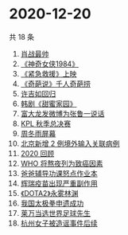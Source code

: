 # 2020-12-20

共 18 条

<!-- BEGIN ZHIHUSEARCH -->
<!-- 最后更新时间 Sun Dec 20 2020 13:07:04 GMT+0800 (CST) -->
1. [肖战最帅](https://www.zhihu.com/search?q=肖战)
1. [《神奇女侠1984》](https://www.zhihu.com/search?q=神奇女侠1984)
1. [《紧急救援》上映](https://www.zhihu.com/search?q=紧急救援)
1. [《奇葩说》千人奇葩捞](https://www.zhihu.com/search?q=奇葩说)
1. [许吉如回归](https://www.zhihu.com/search?q=许吉如)
1. [韩剧《甜蜜家园》](https://www.zhihu.com/search?q=甜蜜家园)
1. [富大龙发微博为张鲁一说话](https://www.zhihu.com/search?q=张鲁一)
1. [KPL 秋季总决赛](https://www.zhihu.com/search?q=kpl)
1. [周冬雨屏幕](https://www.zhihu.com/search?q=周冬雨排列)
1. [北京新增 2 例境外输入关联病例](https://www.zhihu.com/search?q=北京疫情)
1. [2020 回顾](https://www.zhihu.com/search?q=2020事件)
1. [WHO 将熬夜列为致癌因素](https://www.zhihu.com/search?q=熬夜致癌)
1. [爸爸辅导功课怒点作业本](https://www.zhihu.com/search?q=爸爸辅导功课)
1. [辉瑞疫苗出现严重副作用](https://www.zhihu.com/search?q=辉瑞疫苗不良反应)
1. [《DOTA2》永雾林渊](https://www.zhihu.com/search?q=dota2)
1. [我国太极拳申遗成功](https://www.zhihu.com/search?q=太极拳)
1. [莱万当选世界足球先生](https://www.zhihu.com/search?q=莱万)
1. [杭州女子被造谣事件后续](https://www.zhihu.com/search?q=女子被冤枉出轨)
<!-- END ZHIHUSEARCH -->
